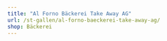 ```yaml
---
title: "Al Forno Bäckerei Take Away AG"
url: /st-gallen/al-forno-baeckerei-take-away-ag/
shop: Bäckerei
---
```

